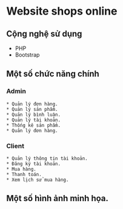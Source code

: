 # Website shops online
## Cộng nghệ sử dụng
  - PHP
  - Bootstrap

## Một số chức năng chính
  ### Admin
    * Quản lý đơn hàng.
    * Quản lý sản phẩm.
    * Quản lý bình luận.
    * Quản lý tài khoản.
    * Thống kê sản phẩm.
    * Quản lý đơn hàng.
  ### Client
    * Quản lý thông tin tài khoản.
    * Đăng ký tài khoản.
    * Mua hàng.
    * Thanh toán.
    * Xem lịch sử mua hàng.

## Một số hình ảnh minh họa.




     




